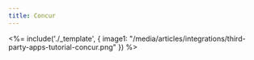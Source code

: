 ```yaml
---
title: Concur
---
```

<%= include('./_template', {
  image1: "/media/articles/integrations/third-party-apps-tutorial-concur.png"
}) %>
